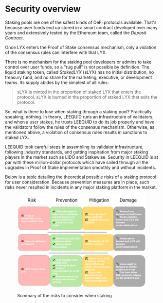 # Security overview

Staking pools are one of the safest kinds of DeFi protocols available. That's because user funds end up stored in a smart contract developed over many years and extensively tested by the Ethereum team, called the _Deposit Contract_.&#x20;

Once LYX enters the Proof of Stake consensus mechanism, only a violation of the consensus rules can interfere with that LYX.&#x20;

There is no mechanism for the staking pool developers or admins to take control over user funds, so a "rug pull" is not possible by definition. The liquid staking token, called _StakedLYX_ (sLYX) has no initial distribution, no treasury fund, and no share for the marketing, executive, or development teams. Its supply abides by the simplest of all rules:

> sLYX is minted in the proportion of staked LYX that enters the protocol, sLYX is burned in the proportion of staked LYX that exits the protocol.

So, what is there to lose when staking through a staking pool? Practically speaking, nothing. In theory, LEEQUID runs an infrastructure of validators, and when a user stakes, he trusts LEEQUID to do its job properly and have the validators follow the rules of the consensus mechanism. Otherwise, as mentioned above, a violation of consensus rules results in sanctions to staked LYX.

LEEQUID took careful steps in assembling its validator infrastructure, following industry standards, and getting inspiration from major staking players in the market such as LIDO and Stakewise. Security in LEEQUID is at par with these million-dollar protocols which have sailed through all the upgrades in Proof of Stake implementation smoothly and without incidents.

Below is a table detailing the theoretical possible risks of a staking protocol for user consideration. Because prevention measures are in place, such risks never resulted in incidents in any major staking platform in the market.&#x20;



<figure><img src="../../.gitbook/assets/risks_overview (1).png" alt=""><figcaption><p>Summary of the risks to consider when staking </p></figcaption></figure>
